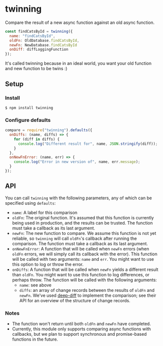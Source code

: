 # twinning
Compare the result of a new async function against an old async function.
```js
const findCatsById = twinning({
  name: "findCatsById",
  oldFn: OldDatabase.findCatsById,
  newFn: NewDatabase.findCatsById
  onDiff: diffLoggingFunction
});
```
It's called twinning because in an ideal world, you want your old function and new function to be twins :)

## Setup

### Install

```
$ npm install twinning
```

### Configure defaults

```js
compare = require("twinning").defaults({
  onDiffs: (name, diffs) => {
    for (diff in diffs) {
      console.log("Different result for", name, JSON.stringify(diff));
    }
  },
  onNewFnError: (name, err) => {
    console.log("Error in new version of", name, err.message);
  }
});
```

## API
You can call `twinning` with the following parameters, any of which can be specified using `defaults`:
- `name`: A label for this comparison
- `oldFn`: The original function. It's assumed that this function is currently being used in production, and the results can be trusted. The function must take a callback as its last argument.
- `newFn`: The new function to compare. We assume this function is not yet reliable, so `twinning` will call `oldFn`'s callback after running the comparison. The function must take a callback as its last argument.
- `onNewFnError`: A function that will be called when `newFn` errors (when `oldFn` errors, we will simply call its callback with the error). This function will be called with two arguments: `name` and `err`. You might want to use this option to log or throw the error.
- `onDiffs`: A function that will be called when `newFn` yields a different result than `oldFn`. You might want to use this function to log differences, or perhaps throw. The function will be called with the following arguments:
  - `name`: see above
  - `diffs`: an array of change records between the results of `oldFn` and `newFn`. We've used [deep-diff](https://github.com/flitbit/diff) to implement the comparison; see their API for an overview of the structure of change records.
  
### Notes
- The function won't return until both `oldFn` and `newFn` have completed.
- Currently, this module only supports comparing async functions with callbacks, but we plan to support synchronous and promise-based functions in the future.

